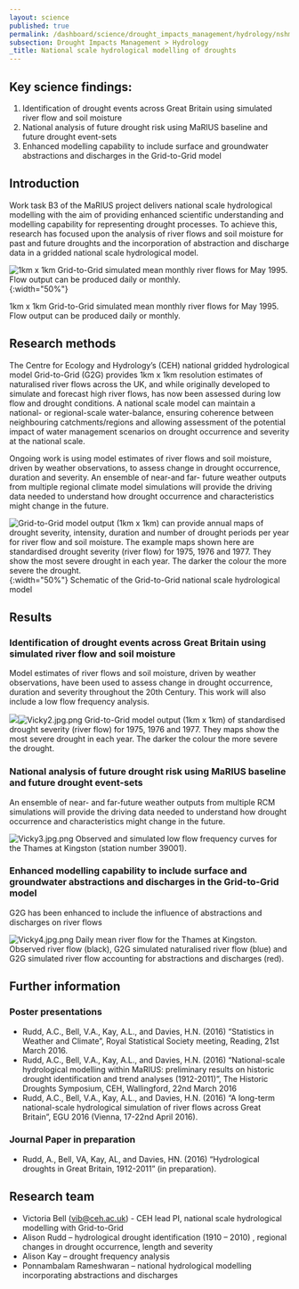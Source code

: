 ```yaml
---
layout: science
published: true
permalink: /dashboard/science/drought_impacts_management/hydrology/nshmd/
subsection: Drought Impacts Management > Hydrology
_title: National scale hydrological modelling of droughts
---
```


## Key science findings:
1.	Identification of drought events across Great Britain using simulated river flow and soil moisture 
2.	 National analysis of future drought risk using MaRIUS baseline and future drought event-sets
3.	Enhanced modelling capability to include surface and groundwater abstractions and discharges in the Grid-to-Grid model


## Introduction

Work task B3 of the MaRIUS project delivers national scale hydrological modelling with the aim of providing enhanced scientific understanding and modelling capability for representing drought processes. To achieve this, research has focused upon the analysis of river flows and soil moisture for past and future droughts and the incorporation of abstraction and discharge data in a gridded national scale hydrological model. 

![1km x 1km Grid-to-Grid simulated mean monthly river flows for May 1995. Flow output can be produced daily or monthly.]({{site.baseurl}}/assets/img/Vicky1.jpg.png){:width="50%"}

1km x 1km Grid-to-Grid simulated mean monthly river flows for May 1995. Flow output can be produced daily or monthly.

## Research methods

The Centre for Ecology and Hydrology’s (CEH) national gridded hydrological model Grid-to-Grid (G2G) provides 1km x 1km resolution estimates of naturalised river flows across the UK, and while originally developed to simulate and forecast high river flows, has now been assessed during low flow and drought conditions. A national scale model can maintain a national- or regional-scale water-balance, ensuring coherence between neighbouring catchments/regions and allowing assessment of the potential impact of water management scenarios on drought occurrence and severity at the national scale. 

Ongoing work is using model estimates of river flows and soil moisture, driven by weather observations, to assess change in drought occurrence, duration and severity. An ensemble of near-and far- future weather outputs from multiple regional climate model simulations will provide the driving data needed to understand how drought occurrence and characteristics might change in the future.


![Grid-to-Grid model output (1km x 1km) can provide annual maps of drought severity, intensity, duration and number of drought periods per year for river flow and soil moisture. The example maps shown here are standardised drought severity (river flow) for 1975, 1976 and 1977. They show the most severe drought in each year. The darker the colour the more severe the drought.]({{site.baseurl}}/assets/img/Vicky2.jpg.png){:width="50%"}
Schematic of the Grid-to-Grid national scale hydrological model

## Results 

### Identification of drought events across Great Britain using simulated river flow and soil moisture 

Model estimates of river flows and soil moisture, driven by weather observations, have been used to assess change in drought occurrence, duration and severity throughout the 20th Century. This work will also include a low flow frequency analysis.  

![]({{site.baseurl}}/assets/img/Vicky2.jpg.png)![Vicky2.jpg.png]({{site.baseurl}}/assets/img/Vicky2.jpg.png)
Grid-to-Grid model output (1km x 1km) of standardised drought severity (river flow) for 1975, 1976 and 1977. They maps show the most severe drought in each year. The darker the colour the more severe the drought.  

### National analysis of future drought risk using MaRIUS baseline and future drought event-sets

An ensemble of near- and far-future weather outputs from multiple RCM simulations will provide the driving data needed to understand how drought occurrence and characteristics might change in the future.

![Vicky3.jpg.png]({{site.baseurl}}/assets/img/Vicky3.jpg.png)
Observed and simulated low flow frequency curves for the Thames at Kingston (station number 39001).

### Enhanced modelling capability to include surface and groundwater abstractions and discharges in the Grid-to-Grid model

G2G has been enhanced to include the influence of abstractions and discharges on river flows

![Vicky4.jpg.png]({{site.baseurl}}/assets/img/Vicky4.jpg.png)
Daily mean river flow for the Thames at Kingston. Observed river flow (black), G2G simulated naturalised river flow (blue) and G2G simulated river flow accounting for abstractions and discharges (red).


## Further information

### Poster presentations

* Rudd, A.C., Bell, V.A., Kay, A.L., and Davies, H.N. (2016) “Statistics in Weather and Climate”, Royal Statistical Society meeting, Reading, 21st March 2016.
* Rudd, A.C., Bell, V.A., Kay, A.L., and Davies, H.N. (2016) “National-scale hydrological modelling within MaRIUS: preliminary results on historic drought identification and trend analyses (1912-2011)”, The Historic Droughts Symposium, CEH, Wallingford, 22nd March 2016
* Rudd, A.C., Bell, V.A., Kay, A.L., and Davies, H.N. (2016) “A long-term national-scale hydrological simulation of river flows across Great Britain”, EGU 2016 (Vienna, 17-22nd April 2016).


### Journal Paper in preparation

* Rudd, A., Bell, VA, Kay, AL, and Davies, HN. (2016) “Hydrological droughts in Great Britain, 1912-2011” (in preparation).
 
## Research team

* Victoria Bell (vib@ceh.ac.uk) - CEH lead PI, national scale hydrological modelling with Grid-to-Grid
* Alison Rudd – hydrological drought identification (1910 – 2010) , regional changes in drought occurrence, length and severity
* Alison Kay – drought frequency analysis
* Ponnambalam Rameshwaran – national hydrological modelling incorporating abstractions and discharges
